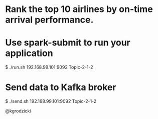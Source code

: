 # Rank the top 10 airlines by on-time arrival performance.

# Use spark-submit to run your application
$ ./run.sh 192.168.99.101:9092 Topic-2-1-2

# Send data to Kafka broker
$ ./send.sh 192.168.99.101:9092 Topic-2-1-2


@kgrodzicki

